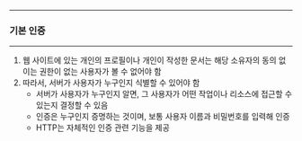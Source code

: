 -----
### 기본 인증
-----
1. 웹 사이트에 있는 개인의 프로필이나 개인이 작성한 문서는 해당 소유자의 동의 없이는 권한이 없는 사용자가 볼 수 없어야 함
2. 따라서, 서버가 사용자가 누구인지 식별할 수 있어야 함
   - 서버가 사용자가 누구인지 알면, 그 사용자가 어떤 작업이나 리소스에 접근할 수 있는지 결정할 수 있음
   - 인증은 누구인지 증명하는 것이며, 보통 사용자 이름과 비밀번호를 입력해 인증
   - HTTP는 자체적인 인증 관련 기능을 제공 
